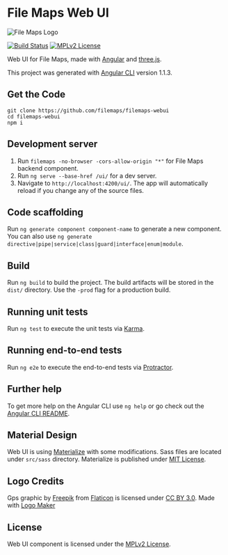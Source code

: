 # File Maps Web UI

![File Maps Logo](https://codeboy.fi/filemaps_logo.png)

[![Build Status](https://travis-ci.org/filemaps/filemaps-webui.svg?branch=master)](https://travis-ci.org/filemaps/filemaps-webui)
[![MPLv2 License](https://img.shields.io/badge/license-MPLv2-blue.svg?style=flat-square)](https://www.mozilla.org/MPL/2.0/)

Web UI for File Maps, made with [Angular][2] and [three.js][3].

This project was generated with [Angular CLI](https://github.com/angular/angular-cli) version 1.1.3.

## Get the Code
```
git clone https://github.com/filemaps/filemaps-webui
cd filemaps-webui
npm i
```

## Development server

1. Run `filemaps -no-browser -cors-allow-origin "*"` for File Maps backend component.
2. Run `ng serve --base-href /ui/` for a dev server.
3. Navigate to `http://localhost:4200/ui/`. The app will automatically reload if you change any of the source files.

## Code scaffolding

Run `ng generate component component-name` to generate a new component. You can also use `ng generate directive|pipe|service|class|guard|interface|enum|module`.

## Build

Run `ng build` to build the project. The build artifacts will be stored in the `dist/` directory. Use the `-prod` flag for a production build.

## Running unit tests

Run `ng test` to execute the unit tests via [Karma](https://karma-runner.github.io).

## Running end-to-end tests

Run `ng e2e` to execute the end-to-end tests via [Protractor](http://www.protractortest.org/).

## Further help

To get more help on the Angular CLI use `ng help` or go check out the [Angular CLI README](https://github.com/angular/angular-cli/blob/master/README.md).

## Material Design

Web UI is using [Materialize](http://materializecss.com) with some modifications. Sass files are located under `src/sass` directory. Materialize is published under [MIT License](https://github.com/Dogfalo/materialize/blob/master/LICENSE).

## Logo Credits

Gps graphic by [Freepik][4] from [Flaticon][5] is licensed under [CC BY 3.0][6]. Made with [Logo Maker][7]

## License

Web UI component is licensed under the [MPLv2 License][1].

[1]: https://github.com/filemaps/filemaps-webui/blob/master/LICENSE
[2]: https://angular.io
[3]: https://threejs.org
[4]: http://www.flaticon.com/authors/freepik
[5]: http://www.flaticon.com
[6]: http://creativecommons.org/licenses/by/3.0/
[7]: http://logomakr.com
